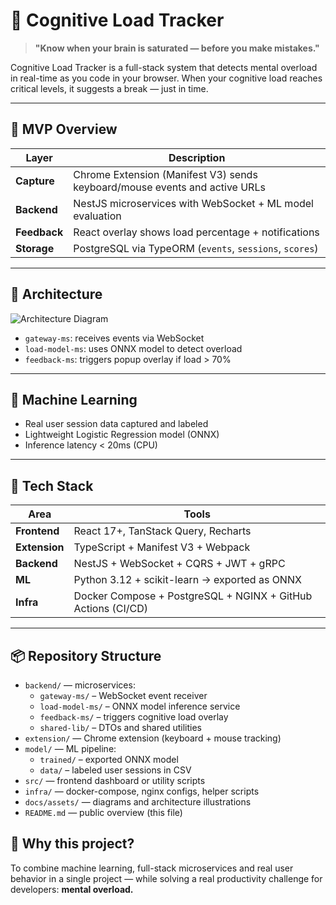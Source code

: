 # 🧠 Cognitive Load Tracker

> **"Know when your brain is saturated — before you make mistakes."**

Cognitive Load Tracker is a full-stack system that detects mental overload in real-time as you code in your browser. When your cognitive load reaches critical levels, it suggests a break — just in time.

---

## 🚀 MVP Overview

| Layer         | Description                                                                 |
|---------------|-----------------------------------------------------------------------------|
| **Capture**   | Chrome Extension (Manifest V3) sends keyboard/mouse events and active URLs |
| **Backend**   | NestJS microservices with WebSocket + ML model evaluation                   |
| **Feedback**  | React overlay shows load percentage + notifications                         |
| **Storage**   | PostgreSQL via TypeORM (`events`, `sessions`, `scores`)                     |

---

## 📐 Architecture

![Architecture Diagram](docs/assets/mermaid.png)

- `gateway-ms`: receives events via WebSocket
- `load-model-ms`: uses ONNX model to detect overload
- `feedback-ms`: triggers popup overlay if load > 70%

---

## 🧪 Machine Learning

- Real user session data captured and labeled
- Lightweight Logistic Regression model (ONNX)
- Inference latency < 20ms (CPU)

---

## 🧰 Tech Stack

| Area         | Tools                                                                 |
|--------------|-----------------------------------------------------------------------|
| **Frontend** | React 17+, TanStack Query, Recharts                                  |
| **Extension**| TypeScript + Manifest V3 + Webpack                                    |
| **Backend**  | NestJS + WebSocket + CQRS + JWT + gRPC                                |
| **ML**       | Python 3.12 + scikit-learn → exported as ONNX                         |
| **Infra**    | Docker Compose + PostgreSQL + NGINX + GitHub Actions (CI/CD)          |

---

## 📦 Repository Structure
- `backend/` — microservices:
  - `gateway-ms/` – WebSocket event receiver
  - `load-model-ms/` – ONNX model inference service
  - `feedback-ms/` – triggers cognitive load overlay
  - `shared-lib/` – DTOs and shared utilities
- `extension/` — Chrome extension (keyboard + mouse tracking)
- `model/` — ML pipeline:
  - `trained/` – exported ONNX model
  - `data/` – labeled user sessions in CSV
- `src/` — frontend dashboard or utility scripts
- `infra/` — docker-compose, nginx configs, helper scripts
- `docs/assets/` — diagrams and architecture illustrations
- `README.md` — public overview (this file)
## 🧠 Why this project?

To combine machine learning, full-stack microservices and real user behavior in a single project — while solving a real productivity challenge for developers: **mental overload.**
